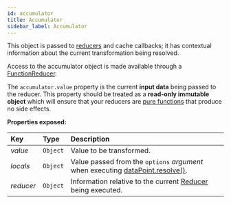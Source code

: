 ```yaml
---
id: accumulator
title: Accumulator
sidebar_label: Accumulator
---
```


This object is passed to [reducers](reducer-types.md) and cache callbacks; it has contextual information about the current transformation being resolved.

Access to the accumulator object is made available through a [FunctionReducer](reducers/function-reducer).

The `accumulator.value` property is the current **input data** being passed to the reducer. This property should be treated as a **read-only immutable object** which will ensure that your reducers are [pure functions](https://medium.com/javascript-scene/master-the-javascript-interview-what-is-a-pure-function-d1c076bec976#.r4iqvt9f0) that produce no side effects.

**Properties exposed:**

| Key       | Type     | Description                                                                                                   |
| :-------- | :------- | :------------------------------------------------------------------------------------------------------------ |
| _value_   | `Object` | Value to be transformed.                                                                                      |
| _locals_  | `Object` | Value passed from the `options` _argument_ when executing [dataPoint.resolve()](data-point#datapointresolve). |
| _reducer_ | `Object` | Information relative to the current [Reducer](reducer-types.md) being executed.                               |
